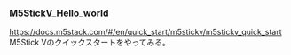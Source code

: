 ### M5StickV_Hello_world
https://docs.m5stack.com/#/en/quick_start/m5stickv/m5stickv_quick_start
M5Stick Vのクイックスタートをやってみる。